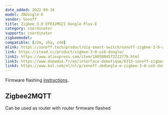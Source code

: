 ```yaml
---
date_added: 2022-09-16
model: ZBDongle-E
vendor: Sonoff
title: Zigbee 3.0 EFR32MG21 Dongle Plus-E
category: coordinator
supports: coordinator
zigbeemodel:
compatible: [z2m, zha, z4d]
mlink: https://sonoff.tech/product/diy-smart-switch/sonoff-zigbee-3-0-usb-dongle-plus-e/
link: https://itead.cc/product/zigbee-3-0-usb-dongle/
link2: https://www.aliexpress.com/item/1005004573213779.html
link3: https://www.domadoo.fr/en/interface-domotique/6315-sonoff-zigbee-30-usb-key-20dbm-external-antenna-v2-zbdongle-e.html
link4: https://www.bol.com/nl/nl/p/sonoff-zbdongle-e-zigbee-3-0-usb-dongle/9300000124030418/
---
```


Firmware flashing [instructions](https://sonoff.tech/wp-content/uploads/2022/08/SONOFF-Zigbee-3.0-USB-dongle-plus-firmware-flashing-.pdf).

## Zigbee2MQTT

Can be used as router with router firmware flashed